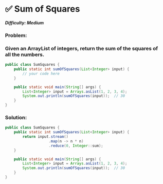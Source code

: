 
# ✅ Sum of Squares

***Difficulty: Medium***
### Problem:
### Given an ArrayList of integers, return the sum of the squares of all the numbers.

```java
public class SumSquares {
    public static int sumOfSquares(List<Integer> input) {
        // your code here
    }

    public static void main(String[] args) {
        List<Integer> input = Arrays.asList(1, 2, 3, 4);
        System.out.println(sumOfSquares(input));  // 30
    }
}
```

### Solution:

```java
public class SumSquares {
    public static int sumOfSquares(List<Integer> input) {
        return input.stream()
                    .map(n -> n * n)
                    .reduce(0, Integer::sum);
    }

    public static void main(String[] args) {
        List<Integer> input = Arrays.asList(1, 2, 3, 4);
        System.out.println(sumOfSquares(input));  // 30
    }
}
```